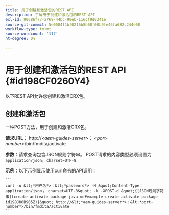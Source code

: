 ```yaml
---
title: 用于创建和激活包的REST API
description: 了解用于创建和激活包的REST API
exl-id: 90686f77-a769-44bc-90eb-116cf9d0341e
source-git-commit: 5e0584f1bf0216b8b00f00b9fe46fa682c244e08
workflow-type: tm+mt
source-wordcount: '117'
ht-degree: 0%

---
```


# 用于创建和激活包的REST API {#id198CF0260Y4}

以下REST API允许您创建和激活CRX包。

## 创建和激活包

一种POST方法，用于创建和激活CRX包。

**请求URL**： http://*&lt;aem-guides-server>*： *&lt;port-number>*/bin/fmdita/activate

**参数**：请求查询包含JSON规则字符串。 POST请求的内容类型必须设置为 `application/json; charset=UTF-8`.

**示例**：以下示例显示使用curl命令的API调用：

    ```
    curl -u &lt;*用户名*>：&lt;*password*> -H &quot;Content-Type： application/json； charset=UTF-8&quot; -k -XPOST-d &quot;{[JSON规则字符串](create-activate-package-java.md#example-create-activate-package-id198JH0B905Z)}&quot; http://&lt;*aem-guides-server*>：&lt;*port-number*>/bin/fmdita/activate
    ```
